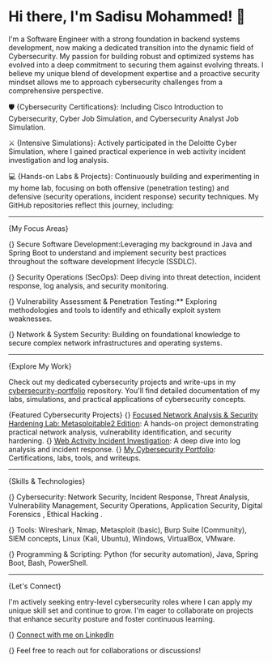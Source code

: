 # Hi there, I'm Sadisu Mohammed! 👋

I'm a Software Engineer with a strong foundation in backend systems development, now making a dedicated transition into the dynamic field of Cybersecurity. My passion for building robust and optimized systems has evolved into a deep commitment to securing them against evolving threats. I believe my unique blend of development expertise and a proactive security mindset allows me to approach cybersecurity challenges from a comprehensive perspective.

🛡️ {Cybersecurity Certifications}: Including Cisco Introduction to Cybersecurity, Cyber Job Simulation, and Cybersecurity Analyst Job Simulation.

⚔️ {Intensive Simulations}: Actively participated in the Deloitte Cyber Simulation, where I gained practical experience in web activity incident investigation and log analysis.

💻 {Hands-on Labs & Projects}: Continuously building and experimenting in my home lab, focusing on both offensive (penetration testing) and defensive (security operations, incident response) security techniques. My GitHub repositories reflect this journey, including:
   
---

{My Focus Areas}

{}   Secure Software Development:Leveraging my background in Java and Spring Boot to understand and implement security best practices throughout the software development lifecycle (SSDLC).

{}   Security Operations (SecOps): Deep diving into threat detection, incident response, log analysis, and security monitoring.

{}   Vulnerability Assessment & Penetration Testing:** Exploring methodologies and tools to identify and ethically exploit system weaknesses.

{}   Network & System Security: Building on foundational knowledge to secure complex network infrastructures and operating systems.

---

{Explore My Work}

Check out my dedicated cybersecurity projects and write-ups in my [cybersecurity-portfolio](https://github.com/smokemoha/cybersecurity-portfolio) repository. 
You'll find detailed documentation of my labs, simulations, and practical applications of cybersecurity concepts.

{Featured Cybersecurity Projects}
    {}   [Focused Network Analysis & Security Hardening Lab: Metasploitable2 Edition](https://github.com/smokemoha/-Cybersecurity-Lab-Metasploitable2): A hands-on project demonstrating practical network analysis, vulnerability identification, and security hardening.
    {}   [Web Activity Incident Investigation](https://github.com/smokemoha/-Cybersecurity-Log-Analysis): A deep dive into log analysis and incident response.
    {}   [My Cybersecurity Portfolio](https://github.com/smokemoha/cybersecurity-portfolio): Certifications, labs, tools, and writeups.

---

{Skills & Technologies}

{}   Cybersecurity: Network Security, Incident Response, Threat Analysis, Vulnerability Management, Security Operations, Application Security, Digital Forensics , Ethical Hacking .

{}   Tools: Wireshark, Nmap, Metasploit (basic), Burp Suite (Community), SIEM concepts, Linux (Kali, Ubuntu), Windows, VirtualBox, VMware.

{}   Programming & Scripting: Python (for security automation), Java, Spring Boot, Bash, PowerShell.

---

{Let's Connect}

I'm actively seeking entry-level cybersecurity roles where I can apply my unique skill set and continue to grow. I'm eager to collaborate on projects that enhance security posture and foster continuous learning.

{}   [Connect with me on LinkedIn](https://www.linkedin.com/in/sadisumr/)

{}   Feel free to reach out for collaborations or discussions!


